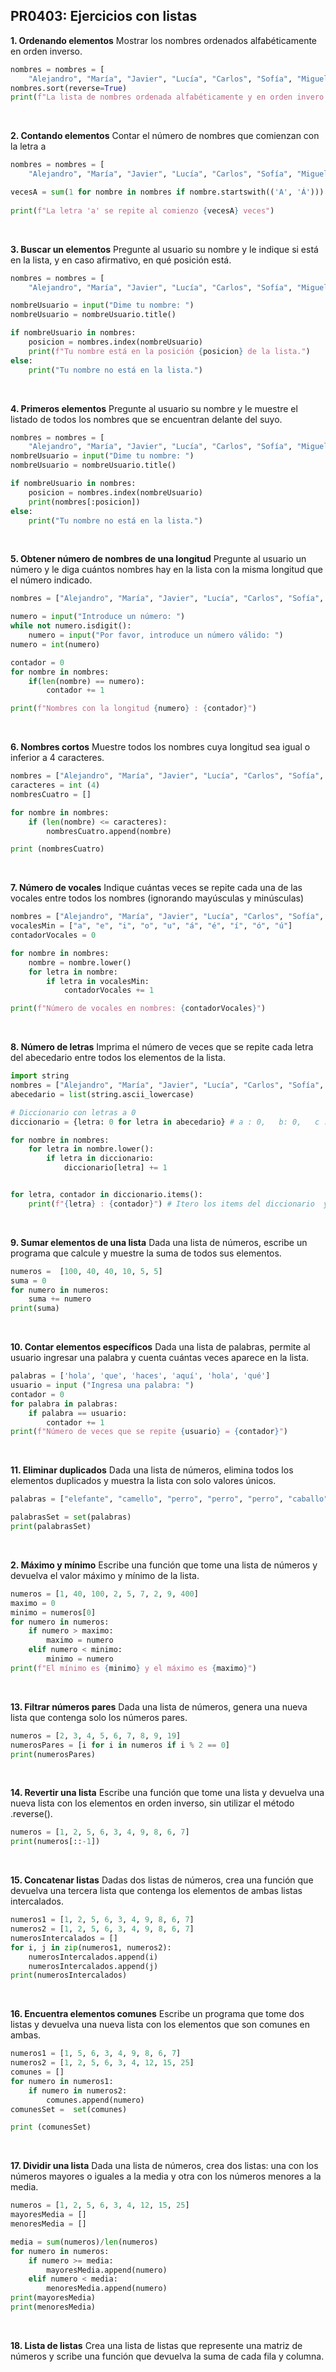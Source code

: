 ## PR0403: Ejercicios con listas

**1. Ordenando elementos**
Mostrar los nombres ordenados alfabéticamente en orden inverso.

```python
nombres = nombres = [
    "Alejandro", "María", "Javier", "Lucía", "Carlos", "Sofía", "Miguel", "Ana", "Manuel", "Isabel", "Pedro", "Carmen", "Jorge", "Elena", "Juan", "Laura", "Antonio", "Patricia", "David", "Claudia", "Francisco", "Marta", "Sergio", "Teresa", "Luis", "Raquel", "Andrés", "Paula", "Daniel", "Verónica", "Fernando", "Sara", "Pablo", "Irene", "Álvaro", "Natalia", "Hugo", "Eva", "Diego", "Cristina", "Jesús", "Rosa", "Roberto", "Alicia", "Ángel", "Beatriz", "Ricardo", "Julia", "Adrián", "Silvia", "Alberto", "Victoria", "Raúl", "Pilar", "Ramón", "Lidia", "Óscar", "Ariadna", "Gonzalo", "Mónica", "Rubén", "Esther", "Santiago", "Nuria", "Iván", "Ainhoa", "Eduardo", "Berta", "Marcos", "Noelia", "Enrique", "Elisa", "Emilio", "Fátima", "Vicente", "Gabriela", "Mario", "Olga", "Rafael", "Lorena", "Mariano", "Cristina", "Eugenio", "Mercedes", "Félix", "Amparo", "Sebastián", "Rocío", "Alfredo", "Esperanza", "Álex", "Celia", "Héctor", "Andrea", "Tomás", "Inés", "Marcelo", "Gloria", "Marina", "Belén", "Valentín", "Miriam", "Guillermo", "Ángela", "Joaquín", "Gemma", "Fabián", "Daniela", "Víctor", "Dolores", "Marcos", "Tamara", "Braulio", "Lourdes", "Federico", "Gema", "Julián", "Nicolás", "Leandro", "Manuela", "Agustín", "Elsa", "Julio", "Consuelo", "Ismael", "Alejandra", "Joaquín", "Milagros", "Gregorio", "Inmaculada", "Salvador", "Carla", "Esteban", "Carolina", "Fausto", "Emilia", "Alfonso", "Amalia", "Baltasar", "Adela", "Humberto", "Blanca", "Aníbal", "Araceli", "César", "Candela"]
nombres.sort(reverse=True)
print(f"La lista de nombres ordenada alfabéticamente y en orden invero es: {nombres}")

```
<br>

**2. Contando elementos**
Contar el número de nombres que comienzan con la letra a

```python
nombres = nombres = [
    "Alejandro", "María", "Javier", "Lucía", "Carlos", "Sofía", "Miguel", "Ana", "Manuel", "Isabel", "Pedro", "Carmen", "Jorge", "Elena", "Juan", "Laura", "Antonio", "Patricia", "David", "Claudia", "Francisco", "Marta", "Sergio", "Teresa", "Luis", "Raquel", "Andrés", "Paula", "Daniel", "Verónica", "Fernando", "Sara", "Pablo", "Irene", "Álvaro", "Natalia", "Hugo", "Eva", "Diego", "Cristina", "Jesús", "Rosa", "Roberto", "Alicia", "Ángel", "Beatriz", "Ricardo", "Julia", "Adrián", "Silvia", "Alberto", "Victoria", "Raúl", "Pilar", "Ramón", "Lidia", "Óscar", "Ariadna", "Gonzalo", "Mónica", "Rubén", "Esther", "Santiago", "Nuria", "Iván", "Ainhoa", "Eduardo", "Berta", "Marcos", "Noelia", "Enrique", "Elisa", "Emilio", "Fátima", "Vicente", "Gabriela", "Mario", "Olga", "Rafael", "Lorena", "Mariano", "Cristina", "Eugenio", "Mercedes", "Félix", "Amparo", "Sebastián", "Rocío", "Alfredo", "Esperanza", "Álex", "Celia", "Héctor", "Andrea", "Tomás", "Inés", "Marcelo", "Gloria", "Marina", "Belén", "Valentín", "Miriam", "Guillermo", "Ángela", "Joaquín", "Gemma", "Fabián", "Daniela", "Víctor", "Dolores", "Marcos", "Tamara", "Braulio", "Lourdes", "Federico", "Gema", "Julián", "Nicolás", "Leandro", "Manuela", "Agustín", "Elsa", "Julio", "Consuelo", "Ismael", "Alejandra", "Joaquín", "Milagros", "Gregorio", "Inmaculada", "Salvador", "Carla", "Esteban", "Carolina", "Fausto", "Emilia", "Alfonso", "Amalia", "Baltasar", "Adela", "Humberto", "Blanca", "Aníbal", "Araceli", "César", "Candela"]

vecesA = sum(1 for nombre in nombres if nombre.startswith(('A', 'Á')))
    
print(f"La letra 'a' se repite al comienzo {vecesA} veces")

```
<br>

**3. Buscar un elementos**
Pregunte al usuario su nombre y le indique si está en la lista, y en caso afirmativo, en qué posición está.

```python
nombres = nombres = [
    "Alejandro", "María", "Javier", "Lucía", "Carlos", "Sofía", "Miguel", "Ana", "Manuel", "Isabel", "Pedro", "Carmen", "Jorge", "Elena", "Juan", "Laura", "Antonio", "Patricia", "David", "Claudia", "Francisco", "Marta", "Sergio", "Teresa", "Luis", "Raquel", "Andrés", "Paula", "Daniel", "Verónica", "Fernando", "Sara", "Pablo", "Irene", "Álvaro", "Natalia", "Hugo", "Eva", "Diego", "Cristina", "Jesús", "Rosa", "Roberto", "Alicia", "Ángel", "Beatriz", "Ricardo", "Julia", "Adrián", "Silvia", "Alberto", "Victoria", "Raúl", "Pilar", "Ramón", "Lidia", "Óscar", "Ariadna", "Gonzalo", "Mónica", "Rubén", "Esther", "Santiago", "Nuria", "Iván", "Ainhoa", "Eduardo", "Berta", "Marcos", "Noelia", "Enrique", "Elisa", "Emilio", "Fátima", "Vicente", "Gabriela", "Mario", "Olga", "Rafael", "Lorena", "Mariano", "Cristina", "Eugenio", "Mercedes", "Félix", "Amparo", "Sebastián", "Rocío", "Alfredo", "Esperanza", "Álex", "Celia", "Héctor", "Andrea", "Tomás", "Inés", "Marcelo", "Gloria", "Marina", "Belén", "Valentín", "Miriam", "Guillermo", "Ángela", "Joaquín", "Gemma", "Fabián", "Daniela", "Víctor", "Dolores", "Marcos", "Tamara", "Braulio", "Lourdes", "Federico", "Gema", "Julián", "Nicolás", "Leandro", "Manuela", "Agustín", "Elsa", "Julio", "Consuelo", "Ismael", "Alejandra", "Joaquín", "Milagros", "Gregorio", "Inmaculada", "Salvador", "Carla", "Esteban", "Carolina", "Fausto", "Emilia", "Alfonso", "Amalia", "Baltasar", "Adela", "Humberto", "Blanca", "Aníbal", "Araceli", "César", "Candela"]

nombreUsuario = input("Dime tu nombre: ")
nombreUsuario = nombreUsuario.title()

if nombreUsuario in nombres:
    posicion = nombres.index(nombreUsuario)
    print(f"Tu nombre está en la posición {posicion} de la lista.")
else:
    print("Tu nombre no está en la lista.")

```
<br>

**4. Primeros elementos**
Pregunte al usuario su nombre y le muestre el listado de todos los nombres que se encuentran delante del suyo.

```python
nombres = nombres = [
    "Alejandro", "María", "Javier", "Lucía", "Carlos", "Sofía", "Miguel", "Ana", "Manuel", "Isabel", "Pedro", "Carmen", "Jorge", "Elena", "Juan", "Laura", "Antonio", "Patricia", "David", "Claudia", "Francisco", "Marta", "Sergio", "Teresa", "Luis", "Raquel", "Andrés", "Paula", "Daniel", "Verónica", "Fernando", "Sara", "Pablo", "Irene", "Álvaro", "Natalia", "Hugo", "Eva", "Diego", "Cristina", "Jesús", "Rosa", "Roberto", "Alicia", "Ángel", "Beatriz", "Ricardo", "Julia", "Adrián", "Silvia", "Alberto", "Victoria", "Raúl", "Pilar", "Ramón", "Lidia", "Óscar", "Ariadna", "Gonzalo", "Mónica", "Rubén", "Esther", "Santiago", "Nuria", "Iván", "Ainhoa", "Eduardo", "Berta", "Marcos", "Noelia", "Enrique", "Elisa", "Emilio", "Fátima", "Vicente", "Gabriela", "Mario", "Olga", "Rafael", "Lorena", "Mariano", "Cristina", "Eugenio", "Mercedes", "Félix", "Amparo", "Sebastián", "Rocío", "Alfredo", "Esperanza", "Álex", "Celia", "Héctor", "Andrea", "Tomás", "Inés", "Marcelo", "Gloria", "Marina", "Belén", "Valentín", "Miriam", "Guillermo", "Ángela", "Joaquín", "Gemma", "Fabián", "Daniela", "Víctor", "Dolores", "Marcos", "Tamara", "Braulio", "Lourdes", "Federico", "Gema", "Julián", "Nicolás", "Leandro", "Manuela", "Agustín", "Elsa", "Julio", "Consuelo", "Ismael", "Alejandra", "Joaquín", "Milagros", "Gregorio", "Inmaculada", "Salvador", "Carla", "Esteban", "Carolina", "Fausto", "Emilia", "Alfonso", "Amalia", "Baltasar", "Adela", "Humberto", "Blanca", "Aníbal", "Araceli", "César", "Candela"]
nombreUsuario = input("Dime tu nombre: ")
nombreUsuario = nombreUsuario.title()

if nombreUsuario in nombres:
    posicion = nombres.index(nombreUsuario)
    print(nombres[:posicion])
else:
    print("Tu nombre no está en la lista.")

```
<br>

**5. Obtener número de nombres de una longitud**
Pregunte al usuario un número y le diga cuántos nombres hay en la lista con la misma longitud que el número indicado.

```python
nombres = ["Alejandro", "María", "Javier", "Lucía", "Carlos", "Sofía", "Miguel", "Ana", "Manuel", "Isabel", "Pedro", "Carmen", "Jorge", "Elena", "Juan", "Laura", "Antonio", "Patricia", "David", "Claudia", "Francisco", "Marta", "Sergio", "Teresa", "Luis", "Raquel", "Andrés", "Paula", "Daniel", "Verónica", "Fernando", "Sara", "Pablo", "Irene", "Álvaro", "Natalia", "Hugo", "Eva", "Diego", "Cristina", "Jesús", "Rosa", "Roberto", "Alicia", "Ángel", "Beatriz", "Ricardo", "Julia", "Adrián", "Silvia", "Alberto", "Victoria", "Raúl", "Pilar", "Ramón", "Lidia", "Óscar", "Ariadna", "Gonzalo", "Mónica", "Rubén", "Esther", "Santiago", "Nuria", "Iván", "Ainhoa", "Eduardo", "Berta", "Marcos", "Noelia", "Enrique", "Elisa", "Emilio", "Fátima", "Vicente", "Gabriela", "Mario", "Olga", "Rafael", "Lorena", "Mariano", "Cristina", "Eugenio", "Mercedes", "Félix", "Amparo", "Sebastián", "Rocío", "Alfredo", "Esperanza", "Álex", "Celia", "Héctor", "Andrea", "Tomás", "Inés", "Marcelo", "Gloria", "Marina", "Belén", "Valentín", "Miriam", "Guillermo", "Ángela", "Joaquín", "Gemma", "Fabián", "Daniela", "Víctor", "Dolores", "Marcos", "Tamara", "Braulio", "Lourdes", "Federico", "Gema", "Julián", "Nicolás", "Leandro", "Manuela", "Agustín", "Elsa", "Julio", "Consuelo", "Ismael", "Alejandra", "Joaquín", "Milagros", "Gregorio", "Inmaculada", "Salvador", "Carla", "Esteban", "Carolina", "Fausto", "Emilia", "Alfonso", "Amalia", "Baltasar", "Adela", "Humberto", "Blanca", "Aníbal", "Araceli", "César", "Candela"]

numero = input("Introduce un número: ")
while not numero.isdigit():
    numero = input("Por favor, introduce un número válido: ")
numero = int(numero)

contador = 0
for nombre in nombres:
    if(len(nombre) == numero):
        contador += 1

print(f"Nombres con la longitud {numero} : {contador}")

```
<br>

**6. Nombres cortos**
Muestre todos los nombres cuya longitud sea igual o inferior a 4 caracteres.

```python
nombres = ["Alejandro", "María", "Javier", "Lucía", "Carlos", "Sofía", "Miguel", "Ana", "Manuel", "Isabel", "Pedro", "Carmen", "Jorge", "Elena", "Juan", "Laura", "Antonio", "Patricia", "David", "Claudia", "Francisco", "Marta", "Sergio", "Teresa", "Luis", "Raquel", "Andrés", "Paula", "Daniel", "Verónica", "Fernando", "Sara", "Pablo", "Irene", "Álvaro", "Natalia", "Hugo", "Eva", "Diego", "Cristina", "Jesús", "Rosa", "Roberto", "Alicia", "Ángel", "Beatriz", "Ricardo", "Julia", "Adrián", "Silvia", "Alberto", "Victoria", "Raúl", "Pilar", "Ramón", "Lidia", "Óscar", "Ariadna", "Gonzalo", "Mónica", "Rubén", "Esther", "Santiago", "Nuria", "Iván", "Ainhoa", "Eduardo", "Berta", "Marcos", "Noelia", "Enrique", "Elisa", "Emilio", "Fátima", "Vicente", "Gabriela", "Mario", "Olga", "Rafael", "Lorena", "Mariano", "Cristina", "Eugenio", "Mercedes", "Félix", "Amparo", "Sebastián", "Rocío", "Alfredo", "Esperanza", "Álex", "Celia", "Héctor", "Andrea", "Tomás", "Inés", "Marcelo", "Gloria", "Marina", "Belén", "Valentín", "Miriam", "Guillermo", "Ángela", "Joaquín", "Gemma", "Fabián", "Daniela", "Víctor", "Dolores", "Marcos", "Tamara", "Braulio", "Lourdes", "Federico", "Gema", "Julián", "Nicolás", "Leandro", "Manuela", "Agustín", "Elsa", "Julio", "Consuelo", "Ismael", "Alejandra", "Joaquín", "Milagros", "Gregorio", "Inmaculada", "Salvador", "Carla", "Esteban", "Carolina", "Fausto", "Emilia", "Alfonso", "Amalia", "Baltasar", "Adela", "Humberto", "Blanca", "Aníbal", "Araceli", "César", "Candela"]
caracteres = int (4)
nombresCuatro = []

for nombre in nombres:
    if (len(nombre) <= caracteres):
        nombresCuatro.append(nombre)

print (nombresCuatro)

```
<br>

**7. Número de vocales**
Indique cuántas veces se repite cada una de las vocales entre todos los nombres (ignorando mayúsculas y minúsculas)

```python
nombres = ["Alejandro", "María", "Javier", "Lucía", "Carlos", "Sofía", "Miguel", "Ana", "Manuel", "Isabel", "Pedro", "Carmen", "Jorge", "Elena", "Juan", "Laura", "Antonio", "Patricia", "David", "Claudia", "Francisco", "Marta", "Sergio", "Teresa", "Luis", "Raquel", "Andrés", "Paula", "Daniel", "Verónica", "Fernando", "Sara", "Pablo", "Irene", "Álvaro", "Natalia", "Hugo", "Eva", "Diego", "Cristina", "Jesús", "Rosa", "Roberto", "Alicia", "Ángel", "Beatriz", "Ricardo", "Julia", "Adrián", "Silvia", "Alberto", "Victoria", "Raúl", "Pilar", "Ramón", "Lidia", "Óscar", "Ariadna", "Gonzalo", "Mónica", "Rubén", "Esther", "Santiago", "Nuria", "Iván", "Ainhoa", "Eduardo", "Berta", "Marcos", "Noelia", "Enrique", "Elisa", "Emilio", "Fátima", "Vicente", "Gabriela", "Mario", "Olga", "Rafael", "Lorena", "Mariano", "Cristina", "Eugenio", "Mercedes", "Félix", "Amparo", "Sebastián", "Rocío", "Alfredo", "Esperanza", "Álex", "Celia", "Héctor", "Andrea", "Tomás", "Inés", "Marcelo", "Gloria", "Marina", "Belén", "Valentín", "Miriam", "Guillermo", "Ángela", "Joaquín", "Gemma", "Fabián", "Daniela", "Víctor", "Dolores", "Marcos", "Tamara", "Braulio", "Lourdes", "Federico", "Gema", "Julián", "Nicolás", "Leandro", "Manuela", "Agustín", "Elsa", "Julio", "Consuelo", "Ismael", "Alejandra", "Joaquín", "Milagros", "Gregorio", "Inmaculada", "Salvador", "Carla", "Esteban", "Carolina", "Fausto", "Emilia", "Alfonso", "Amalia", "Baltasar", "Adela", "Humberto", "Blanca", "Aníbal", "Araceli", "César", "Candela"]
vocalesMin = ["a", "e", "i", "o", "u", "á", "é", "í", "ó", "ú"]
contadorVocales = 0

for nombre in nombres:
    nombre = nombre.lower()
    for letra in nombre:
        if letra in vocalesMin:
            contadorVocales += 1

print(f"Número de vocales en nombres: {contadorVocales}")

```
<br>

**8. Número de letras**
Imprima el número de veces que se repite cada letra del abecedario entre todos los elementos de la lista.

```python
import string
nombres = ["Alejandro", "María", "Javier", "Lucía", "Carlos", "Sofía", "Miguel", "Ana", "Manuel", "Isabel", "Pedro", "Carmen", "Jorge", "Elena", "Juan", "Laura", "Antonio", "Patricia", "David", "Claudia", "Francisco", "Marta", "Sergio", "Teresa", "Luis", "Raquel", "Andrés", "Paula", "Daniel", "Verónica", "Fernando", "Sara", "Pablo", "Irene", "Álvaro", "Natalia", "Hugo", "Eva", "Diego", "Cristina", "Jesús", "Rosa", "Roberto", "Alicia", "Ángel", "Beatriz", "Ricardo", "Julia", "Adrián", "Silvia", "Alberto", "Victoria", "Raúl", "Pilar", "Ramón", "Lidia", "Óscar", "Ariadna", "Gonzalo", "Mónica", "Rubén", "Esther", "Santiago", "Nuria", "Iván", "Ainhoa", "Eduardo", "Berta", "Marcos", "Noelia", "Enrique", "Elisa", "Emilio", "Fátima", "Vicente", "Gabriela", "Mario", "Olga", "Rafael", "Lorena", "Mariano", "Cristina", "Eugenio", "Mercedes", "Félix", "Amparo", "Sebastián", "Rocío", "Alfredo", "Esperanza", "Álex", "Celia", "Héctor", "Andrea", "Tomás", "Inés", "Marcelo", "Gloria", "Marina", "Belén", "Valentín", "Miriam", "Guillermo", "Ángela", "Joaquín", "Gemma", "Fabián", "Daniela", "Víctor", "Dolores", "Marcos", "Tamara", "Braulio", "Lourdes", "Federico", "Gema", "Julián", "Nicolás", "Leandro", "Manuela", "Agustín", "Elsa", "Julio", "Consuelo", "Ismael", "Alejandra", "Joaquín", "Milagros", "Gregorio", "Inmaculada", "Salvador", "Carla", "Esteban", "Carolina", "Fausto", "Emilia", "Alfonso", "Amalia", "Baltasar", "Adela", "Humberto", "Blanca", "Aníbal", "Araceli", "César", "Candela"]
abecedario = list(string.ascii_lowercase)

# Diccionario con letras a 0
diccionario = {letra: 0 for letra in abecedario} # a : 0,   b: 0,   c : 0 etc....

for nombre in nombres:
    for letra in nombre.lower():
        if letra in diccionario:
            diccionario[letra] += 1


for letra, contador in diccionario.items():
    print(f"{letra} : {contador}") # Itero los items del diccionario  y print

```
<br>

**9. Sumar elementos de una lista**
Dada una lista de números, escribe un programa que calcule y muestre la suma de todos sus elementos.

```python
numeros =  [100, 40, 40, 10, 5, 5]
suma = 0
for numero in numeros:
    suma += numero
print(suma)

```
<br>

**10. Contar elementos específicos**
Dada una lista de palabras, permite al usuario ingresar una palabra y cuenta cuántas veces aparece en la lista.

```python
palabras = ['hola', 'que', 'haces', 'aquí', 'hola', 'qué']
usuario = input ("Ingresa una palabra: ")
contador = 0
for palabra in palabras:
    if palabra == usuario:
        contador += 1
print(f"Número de veces que se repite {usuario} = {contador}")

```
<br>

**11. Eliminar duplicados**
Dada una lista de números, elimina todos los elementos duplicados y muestra la lista con solo valores únicos.

```python
palabras = ["elefante", "camello", "perro", "perro", "perro", "caballo", "caballa", "elefante"]

palabrasSet = set(palabras)
print(palabrasSet)

```
<br>

**2. Máximo y mínimo**
Escribe una función que tome una lista de números y devuelva el valor máximo y mínimo de la lista.

```python
numeros = [1, 40, 100, 2, 5, 7, 2, 9, 400]
maximo = 0
minimo = numeros[0]
for numero in numeros:
    if numero > maximo:
        maximo = numero
    elif numero < minimo:
        minimo = numero
print(f"El mínimo es {minimo} y el máximo es {maximo}")

```
<br>

**13. Filtrar números pares**
Dada una lista de números, genera una nueva lista que contenga solo los números pares.

```python
numeros = [2, 3, 4, 5, 6, 7, 8, 9, 19]
numerosPares = [i for i in numeros if i % 2 == 0]
print(numerosPares)

```
<br>

**14. Revertir una lista**
Escribe una función que tome una lista y devuelva una nueva lista con los elementos en orden inverso, sin utilizar el método .reverse().

```python
numeros = [1, 2, 5, 6, 3, 4, 9, 8, 6, 7]
print(numeros[::-1])

```
<br>

**15. Concatenar listas**
Dadas dos listas de números, crea una función que devuelva una tercera lista que contenga los elementos de ambas listas intercalados.

```python
numeros1 = [1, 2, 5, 6, 3, 4, 9, 8, 6, 7]
numeros2 = [1, 2, 5, 6, 3, 4, 9, 8, 6, 7]
numerosIntercalados = []
for i, j in zip(numeros1, numeros2):
    numerosIntercalados.append(i)
    numerosIntercalados.append(j)
print(numerosIntercalados)

```
<br>

**16. Encuentra elementos comunes**
Escribe un programa que tome dos listas y devuelva una nueva lista con los elementos que son comunes en ambas.

```python
numeros1 = [1, 5, 6, 3, 4, 9, 8, 6, 7]
numeros2 = [1, 2, 5, 6, 3, 4, 12, 15, 25]
comunes = []
for numero in numeros1:
    if numero in numeros2:
        comunes.append(numero)
comunesSet =  set(comunes)

print (comunesSet)

```
<br>

**17. Dividir una lista**
Dada una lista de números, crea dos listas: una con los números mayores o iguales a la media y otra con los números menores a la media.

```python
numeros = [1, 2, 5, 6, 3, 4, 12, 15, 25]
mayoresMedia = []
menoresMedia = []

media = sum(numeros)/len(numeros)
for numero in numeros:
    if numero >= media:
        mayoresMedia.append(numero)
    elif numero < media:
        menoresMedia.append(numero)
print(mayoresMedia)
print(menoresMedia)

```
<br>

**18. Lista de listas**
Crea una lista de listas que represente una matriz de números y scribe una función que devuelva la suma de cada fila y columna.

```python



```
<br>
